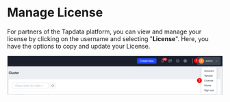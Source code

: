 # Manage License

For partners of the Tapdata platform, you can view and manage your license by clicking on the username and selecting "**License**". Here, you have the options to copy and update your License.

![](../../images/manage_license_1.png)

